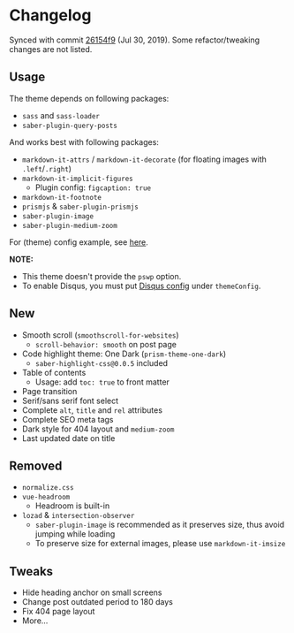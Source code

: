 # Changelog

Synced with commit [26154f9](https://github.com/h404bi/www.h404bi.com/tree/26154f97b8077426116872aac251de41eb92c263/packages/saber-theme-aimer) (Jul 30, 2019). Some refactor/tweaking changes are not listed.

## Usage

The theme depends on following packages:

- `sass` and `sass-loader`
- `saber-plugin-query-posts`

And works best with following packages:

- `markdown-it-attrs` / `markdown-it-decorate` (for floating images with `.left`/`.right`)
- `markdown-it-implicit-figures`
  - Plugin config: `figcaption: true`
- `markdown-it-footnote`
- `prismjs` & `saber-plugin-prismjs`
- `saber-plugin-image`
- `saber-plugin-medium-zoom`

For (theme) config example, see [here](https://github.com/h404bi/www.h404bi.com/blob/26154f97b8077426116872aac251de41eb92c263/saber-config.js#L22-L115).

**NOTE:**

- This theme doesn't provide the `pswp` option.
- To enable Disqus, you must put [Disqus config](https://github.com/h404bi/www.h404bi.com/blob/26154f97b8077426116872aac251de41eb92c263/saber-config.js#L11-L16) under `themeConfig`.

## New

- Smooth scroll (`smoothscroll-for-websites`)
  - `scroll-behavior: smooth` on post page
- Code highlight theme: One Dark (`prism-theme-one-dark`)
  - `saber-highlight-css@0.0.5` included
- Table of contents
  - Usage: add `toc: true` to front matter
- Page transition
- Serif/sans serif font select
- Complete `alt`, `title` and `rel` attributes
- Complete SEO meta tags
- Dark style for 404 layout and `medium-zoom`
- Last updated date on title

## Removed

- `normalize.css`
- `vue-headroom`
  - Headroom is built-in
- `lozad` & `intersection-observer`
  - `saber-plugin-image` is recommended as it preserves size, thus avoid jumping while loading
  - To preserve size for external images, please use `markdown-it-imsize`

## Tweaks

- Hide heading anchor on small screens
- Change post outdated period to 180 days
- Fix 404 page layout
- More...
